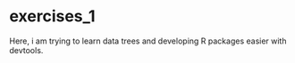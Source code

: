 # exercises_1
Here, i am trying to learn data trees and developing R  packages easier with devtools.
